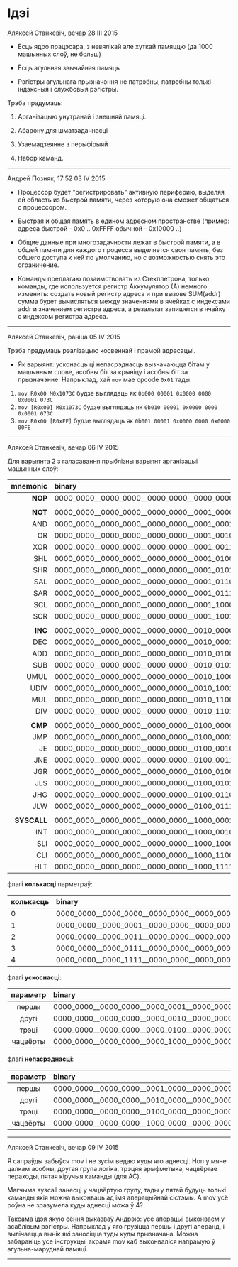 # Ідэі

Аляксей Станкевіч, вечар 28 III 2015

* Ёсць ядро працэсара, з невялікай але хуткай памяццю (да 1000 машынных слоў, не больш)

* Ёсць агульная звычайная памяць

* Рэгістры агульнага прызначэння не патрэбны, патрэбны толькі індэксныя і службовыя рэгістры.

Трэба прадумаць:

1. Арганізацыю унутранай і знешняй памяці.

2. Абарону для шматзадачнасці

3. Узаемадзеянне з перыфірыяй

4. Набор каманд.

_________________

Андрей Позняк, 17:52 03 IV 2015

* Процессор будет "регистрировать" активную периферию, выделяя ей область из быстрой памяти, через которую она сможет общаться с   процессором.

* Быстрая и общая память в едином адресном пространстве (пример: адреса быстрой - 0x0 .. 0xFFFF обычной - 0x10000 ..)

* Общие данные при многозадачности лежат в быстрой памяти, а в общей памяти для каждого процесса выделяется своя память, без общего доступа к ней по умолчанию, но с возможностью снять это ограничение.

* Команды предлагаю позаимствовать из Стекплетрона, только команды, где используется регистр Аккумулятор (А) немного изменить: создать новый регистр адреса и при вызове SUM(addr) сумма будет вычисляться между значениями в ячейках с индексами addr и значением регистра адреса, а резальтат запишется в ячайку с индексом регистра адреса.
_______________

Аляксей Станкевіч, раніца 05 IV 2015 

Трэба прадумаць рэалізацыю косвеннай і прамой адрасацыі.

* Як варыянт: усконасць ці непасрэднасць вызначаюцца бітам у машынным слове, асобны біт за крыніцу і асобны біт за прызначэнне. Напрыклад, хай `mov` мае opcode `0x01` тады:

1. `mov R0x00 M0x1073C` будзе выглядаць як `0b000 00001 0x0000 0000 0x0001 073C`
2. `mov [R0x00] M0x1073C` будзе выглядаць як `0b010 00001 0x0000 0000 0x0001 073C`
3. `mov R0x00 [R0xFE]` будзе выглядаць як `0b001 00001 0x0000 0000 0x0000 00FE`

_______________


Аляксей Станкевіч, вечар 06 IV 2015

Для варыянта 2 з галасавання прыблізны варыянт арганізацыі машынных слоў:

|mnemonic    |binary                                    |hex        |
|-----------:|:-----------------------------------------|:----------|
|__NOP__     |0000_0000__0000_0000__0000_0000__0000_0000|0x0000_0000|
|            |                                          |           |
|__NOT__     |0000_0000__0000_0000__0000_0000__0001_0000|0x0000_0010|
|AND         |0000_0000__0000_0000__0000_0000__0001_0001|0x0000_0011|
|OR          |0000_0000__0000_0000__0000_0000__0001_0010|0x0000_0012|
|XOR         |0000_0000__0000_0000__0000_0000__0001_0011|0x0000_0013|
|SHL         |0000_0000__0000_0000__0000_0000__0001_0100|0x0000_0014|
|SHR         |0000_0000__0000_0000__0000_0000__0001_0101|0x0000_0015|
|SAL         |0000_0000__0000_0000__0000_0000__0001_0110|0x0000_0016|
|SAR         |0000_0000__0000_0000__0000_0000__0001_0111|0x0000_0017|
|SCL         |0000_0000__0000_0000__0000_0000__0001_1000|0x0000_0018|
|SCR         |0000_0000__0000_0000__0000_0000__0001_1001|0x0000_0019|
|            |                                          |           |
|__INC__     |0000_0000__0000_0000__0000_0000__0010_0000|0x0000_0020|
|DEC         |0000_0000__0000_0000__0000_0000__0010_0001|0x0000_0021|
|ADD         |0000_0000__0000_0000__0000_0000__0010_0100|0x0000_0024|
|SUB         |0000_0000__0000_0000__0000_0000__0010_0101|0x0000_0025|
|UMUL        |0000_0000__0000_0000__0000_0000__0010_1000|0x0000_0028|
|UDIV        |0000_0000__0000_0000__0000_0000__0010_1001|0x0000_0029|
|MUL         |0000_0000__0000_0000__0000_0000__0010_1100|0x0000_002C|
|DIV         |0000_0000__0000_0000__0000_0000__0010_1101|0x0000_002D|
|            |                                          |           |
|__CMP__     |0000_0000__0000_0000__0000_0000__0100_0000|0x0000_0040|
|JMP         |0000_0000__0000_0000__0000_0000__0100_0001|0x0000_0041|
|JE          |0000_0000__0000_0000__0000_0000__0100_0010|0x0000_0042|
|JNE         |0000_0000__0000_0000__0000_0000__0100_0011|0x0000_0043|
|JGR         |0000_0000__0000_0000__0000_0000__0100_0100|0x0000_0044|
|JLS         |0000_0000__0000_0000__0000_0000__0100_0101|0x0000_0045|
|JHG         |0000_0000__0000_0000__0000_0000__0100_0110|0x0000_0046|
|JLW         |0000_0000__0000_0000__0000_0000__0100_0111|0x0000_0047|
|            |                                          |           |
|__SYSCALL__ |0000_0000__0000_0000__0000_0000__1000_0001|0x0000_0081|
|INT         |0000_0000__0000_0000__0000_0000__1000_0010|0x0000_0082|
|SLI         |0000_0000__0000_0000__0000_0000__1000_1000|0x0000_0088|
|CLI         |0000_0000__0000_0000__0000_0000__1000_1100|0x0000_008C|
|HLT         |0000_0000__0000_0000__0000_0000__1000_1111|0x0000_008F|

флагі __колькасці__ парметраў:

|колькасць|binary                                    |hex        |
|:--------|:-----------------------------------------|:----------|
|0        |0000_0000__0000_0000__0000_0000__0000_0000|0x0000_0000|
|1        |0000_0000__0000_0001__0000_0000__0000_0000|0x0001_0000|
|2        |0000_0000__0000_0011__0000_0000__0000_0000|0x0003_0000|
|3        |0000_0000__0000_0111__0000_0000__0000_0000|0x0007_0000|
|4        |0000_0000__0000_1111__0000_0000__0000_0000|0x000F_0000|

флагі __ускоснасці__:

|параметр|binary                                    |hex        |
|:------:|:-----------------------------------------|:----------|
|першы   |0000_0000__0000_0000__0000_0001__0000_0000|0x0000_0100|
|другі   |0000_0000__0000_0000__0000_0010__0000_0000|0x0000_0200|
|трэці   |0000_0000__0000_0000__0000_0100__0000_0000|0x0000_0400|
|чацвёрты|0000_0000__0000_0000__0000_1000__0000_0000|0x0000_0800|

флагі __непасрэднасці__:

|параметр|binary                                    |hex        |
|:------:|:-----------------------------------------|:----------|
|першы   |0000_0000__0000_0000__0001_0000__0000_0000|0x0000_1000|
|другі   |0000_0000__0000_0000__0010_0000__0000_0000|0x0000_2000|
|трэці   |0000_0000__0000_0000__0100_0000__0000_0000|0x0000_4000|
|чацвёрты|0000_0000__0000_0000__1000_0000__0000_0000|0x0000_8000|

_______________

Аляксей Станкевіч, вечар 09 IV 2015 

Я сапраўды забыўся mov і не зусім ведаю куды яго аднесці. Ноп у мяне цалкам асобны, другая група логіка, трэцяя арыфметыка, чацвёртае пераходы, пятая кіручыя каманды (для АС).

Магчыма syscall занесці у чацвёртую групу, тады у пятай будуць толькі каманды якія можна выконваць ад імя аперацыйнай сістэмы. А mov усё роўна не зразумела куды аднесці можа ў 4?

Таксама ідэя якую сёння выказваў Андрэю: усе аперацыі выконваем у асаблівым рэгістры. Напрыклад у яго грузіцца першы і другі аперанд, і вылічаецца вынік які заносіцца туды куды прызначана. Можна забараніць усе інструкцыі акрамя mov каб выконваліся напрамую ў агульна-маруднай памяці.

___________________
